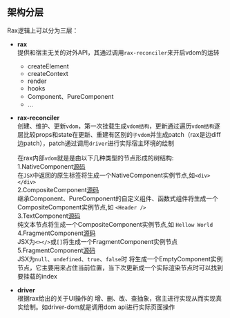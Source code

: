 ## 架构分层
Rax逻辑上可以分为三层：

- **rax**  
提供和宿主无关的对外API，其通过调用`rax-reconciler`来开启vdom的运转
    
    - createElement  
    - createContext
    - render
    - hooks
    - Component、PureComponent
    - ...
     

- **rax-reconciler**   
创建、维护、更新`vdom`，第一次挂载生成`vdom结构`，更新通过遍历`vdom结构`逐层比较props和state在更新、重建有区别的`子vdom`并生成patch（rax是边diff边patch），patch通过调用`driver`进行实际宿主环境的绘制

    在rax内部`vdom`就是是由以下几种类型的节点形成的树结构:         
    1.NativeComponent[源码](https://github.com/alibaba/rax/blob/master/packages/rax/src/vdom/native.js)         
    在`JSX`中返回的原生标签将生成一个NativeComponent实例节点,如`<div></div>`    
    2.CompositeComponent[源码](https://github.com/alibaba/rax/blob/master/packages/rax/src/vdom/composite.js)     
    继承Component、PureComponent的自定义组件、函数式组件将生成一个CompositeComponent实例节点,如 `<Header />`   
    3.TextComponent[源码](https://github.com/alibaba/rax/blob/master/packages/rax/src/vdom/text.js)      
    纯文本节点将生成一个CompositeComponent实例节点,如 `Hellow World`   
    4.FragmentComponent[源码](https://github.com/alibaba/rax/blob/master/packages/rax/src/vdom/fragment.js)      
    JSX为`<></>`或`[]`将生成一个FragmentComponent实例节点   
    5.FragmentComponent[源码](https://github.com/alibaba/rax/blob/master/packages/rax/src/vdom/empty.js)      
    JSX为`null`、`undefined`、`true`、`false`时 将生成一个EmptyComponent实例节点，它主要用来占住当前位置，当下次更新成一个实际渲染节点时可以找到要挂载的index

- **driver**   
根据rax给出的关于UI操作的 增、删、改、查抽象，宿主进行实现从而实现真实绘制。如driver-dom就是调用dom api进行实际页面操作

